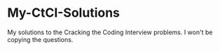 # My-CtCI-Solutions
My solutions to the Cracking the Coding Interview problems. I won't be copying the questions.
